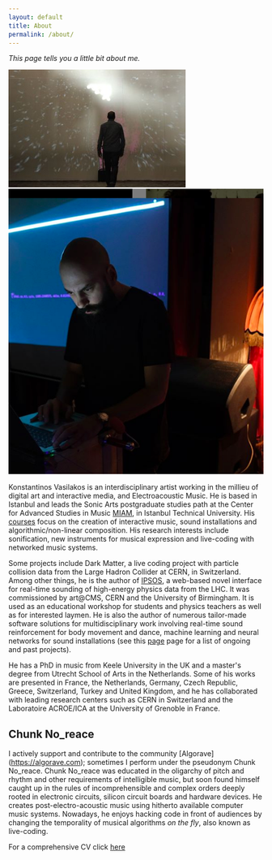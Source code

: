 ```yaml
---
layout: default
title: About
permalink: /about/
---
```


_This page tells you a little bit about me._

![](./images/me-walking-installation.jpg) ![](./images/me-algo-photo.png)

Konstantinos Vasilakos is an interdisciplinary artist working in the millieu of digital art and interactive media, and Electroacoustic Music. He is based in Istanbul and leads the Sonic Arts postgraduate studies path at the Center for Advanced Studies in Music [MIAM](https://www.miam.itu.edu.tr), in Istanbul Technical University. His [courses](https://konvas.github.io/teaching/) focus on the creation of interactive music, sound installations and algorithmic/non-linear composition. His research interests include sonification, new instruments for musical expression and live-coding with networked music systems. 

Some projects include Dark Matter, a live coding project with particle collision data from the Large Hadron Collider at CERN, in Switzerland. Among other things, he is the author of [IPSOS](http://ipsos.web.cern.ch/IPSOS_support_website/support.html), a web-based novel interface for real-time sounding of high-energy physics data from the LHC. It was commissioned by art@CMS, CERN and the University of Birmingham. It is used as an educational workshop for students and physics teachers as well as for interested laymen. He is also the author of numerous tailor-made software solutions for multidisciplinary work involving real-time sound reinforcement for body movement and dance, machine learning and neural networks for sound installations (see this [page](https://konvas.github.io/software/) page for a list of ongoing and past projects).

He has a PhD in music from Keele University in the UK and a master's degree from Utrecht School of Arts in the Netherlands. Some of his works are presented in France, the Netherlands, Germany, Czech Republic, Greece, Switzerland, Turkey and United Kingdom, and he has collaborated with leading research centers such as CERN in Switzerland and the Laboratoire ACROE/ICA at the University of Grenoble in France.

## Chunk No_reace
I actively support and contribute to the community [Algorave] (https://algorave.com); sometimes I perform under the pseudonym Chunk No_reace. Chunk No_reace was educated in the oligarchy of pitch and rhythm and other requirements of intelligible music, but soon found himself caught up in the rules of incomprehensible and complex orders deeply rooted in electronic circuits, silicon circuit boards and hardware devices. He creates post-electro-acoustic music using hitherto available computer music systems. Nowadays, he enjoys hacking code in front of audiences by changing the temporality of musical algorithms _on the fly_, also known as live-coding.

For a comprehensive CV click [here](./files/kv_one_page_cv-project-links.pdf)

